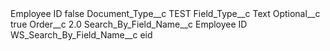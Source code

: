 <?xml version="1.0" encoding="UTF-8"?>
<CustomMetadata xmlns="http://soap.sforce.com/2006/04/metadata" xmlns:xsi="http://www.w3.org/2001/XMLSchema-instance" xmlns:xsd="http://www.w3.org/2001/XMLSchema">
    <label>Employee ID</label>
    <protected>false</protected>
    <values>
        <field>Document_Type__c</field>
        <value xsi:type="xsd:string">TEST</value>
    </values>
    <values>
        <field>Field_Type__c</field>
        <value xsi:type="xsd:string">Text</value>
    </values>
    <values>
        <field>Optional__c</field>
        <value xsi:type="xsd:boolean">true</value>
    </values>
    <values>
        <field>Order__c</field>
        <value xsi:type="xsd:double">2.0</value>
    </values>
    <values>
        <field>Search_By_Field_Name__c</field>
        <value xsi:type="xsd:string">Employee ID</value>
    </values>
    <values>
        <field>WS_Search_By_Field_Name__c</field>
        <value xsi:type="xsd:string">eid</value>
    </values>
</CustomMetadata>
